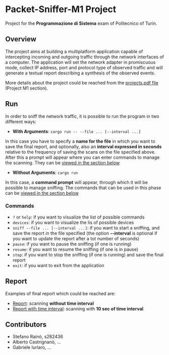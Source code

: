 # Packet-Sniffer-M1 Project
Project for the **Programmazione di Sistema** exam of Politecnico of Turin.

## Overview
The project aims at building a multiplatform application capable of intercepting incoming
and outgoing traffic through the network interfaces of a computer. The application will set
the network adapter in promiscuous mode, collect IP address, port and protocol type of
observed traffic and will generate a textual report describing a synthesis of the observed
events. 

More details about the project could be reached from the [projects.pdf file]() 
(Project M1 section).

## Run
In order to sniff the network traffic, it is possible to run the program in two different ways:

- **With Arguments**: `cargo run -- --file ... [--interval ...]`

In this case you have to specify a **name for the file** in which you want to  save the final 
report, and optionally, also an **interval expressed in seconds** relative to the 
frequency of saving the scans on the file specified above.
After this a prompt will appear where you can enter commands to manage the scanning. 
They can be [viewed in the section below]()

- **Without Arguments**: `cargo run`

In this case, a **command prompt** will appear, through which it will be possible 
to manage sniffing. The commands that can be used in this phase can be [viewed 
in the section below]()

### Commands
- `?` or `help`: if you want to visualize the list of possible commands
- `devices`: if you want to visualize the lis of possible devices
- `sniff --file ... [--interval ...]`: if you want to start a sniffing, and save the report
in the file specified (the option **--interval** is optional if you want to update the report
after a tot number of seconds)
- `pause`: if you want to pause the sniffing (if one is running)
- `resume`: if you want to resume the sniffing (if one is in pause)
- `stop`: if you want to stop the sniffing (if one is running) and save the final report
- `exit`: if you want to exit from the application

## Report
Examples of final report which could be reached are:
- [Report](): scanning **without time interval**
- [Report with time interval](): scanning with **10 sec of time interval**

## Contributors
- Stefano Rainò, s282436
- Alberto Castrignanò, ...
- Gabriele Iurlaro, ...